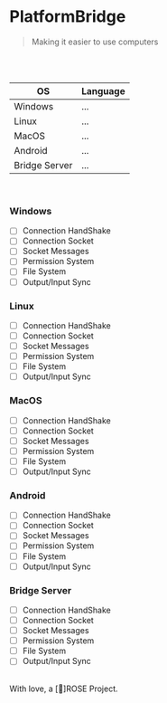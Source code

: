 # PlatformBridge
> Making it easier to use computers

<br>
<br>

| OS | Language |
|----|----------|
| Windows | ... |
| Linux | ... |
| MacOS | ... |
| Android | ... |
| Bridge Server | ... |

<br>

### Windows
- [ ] Connection HandShake 
- [ ] Connection Socket
- [ ] Socket Messages
- [ ] Permission System
- [ ] File System
- [ ] Output/Input Sync

### Linux
- [ ] Connection HandShake 
- [ ] Connection Socket
- [ ] Socket Messages 
- [ ] Permission System
- [ ] File System
- [ ] Output/Input Sync

### MacOS
- [ ] Connection HandShake 
- [ ] Connection Socket
- [ ] Socket Messages 
- [ ] Permission System
- [ ] File System
- [ ] Output/Input Sync

### Android
- [ ] Connection HandShake 
- [ ] Connection Socket
- [ ] Socket Messages 
- [ ] Permission System
- [ ] File System
- [ ] Output/Input Sync

### Bridge Server
- [ ] Connection HandShake 
- [ ] Connection Socket
- [ ] Socket Messages 
- [ ] Permission System
- [ ] File System
- [ ] Output/Input Sync

<br>
With love, a [🌹]ROSE Project.
